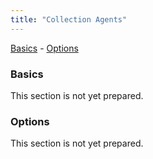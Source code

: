 ```yaml
---
title: "Collection Agents"
---
```


[Basics](#basics) -
[Options](#options)

<a class="anchor" id="basics"></a>
### Basics

This section is not yet prepared.

<a class="anchor" id="options"></a>
### Options

This section is not yet prepared.
